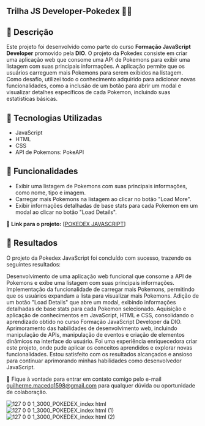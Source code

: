 ## Trilha JS Developer-Pokedex 🐉🐉

## 📜 Descrição

Este projeto foi desenvolvido como parte do curso **Formação JavaScript Developer** promovido pela **DIO**.
O projeto da Pokedex consiste em criar uma aplicação web que consome uma API de Pokemons para exibir uma listagem com suas principais informações. A aplicação permite que os usuários carreguem mais Pokemons para serem exibidos na listagem. Como desafio, utilizei todo o conhecimento adquirido para adicionar novas funcionalidades, como a inclusão de um botão para abrir um modal e visualizar detalhes específicos de cada Pokemon, incluindo suas estatísticas básicas.

## 🚀 Tecnologias Utilizadas

- JavaScript
- HTML
- CSS
- API de Pokemons: PokeAPI

## 🎯 Funcionalidades

- Exibir uma listagem de Pokemons com suas principais informações, como nome, tipo e imagem.
- Carregar mais Pokemons na listagem ao clicar no botão "Load More".
- Exibir informações detalhadas de base stats para cada Pokemon em um modal ao clicar no botão "Load Details".

**🔗 Link para o projeto:** [<a href="https://guilherme-dev15.github.io/trilha-js-developer-pokedex/" target="_blank">POKEDEX JAVASCRIPT</a>]

## 🎉 Resultados

O projeto da Pokedex JavaScript foi concluído com sucesso, trazendo os seguintes resultados:

Desenvolvimento de uma aplicação web funcional que consome a API de Pokemons e exibe uma listagem com suas principais informações.
Implementação da funcionalidade de carregar mais Pokemons, permitindo que os usuários expandam a lista para visualizar mais Pokemons.
Adição de um botão "Load Details" que abre um modal, exibindo informações detalhadas de base stats para cada Pokemon selecionado.
Aquisição e aplicação de conhecimentos em JavaScript, HTML e CSS, consolidando o aprendizado obtido no curso Formação JavaScript Developer da DIO.
Aprimoramento das habilidades de desenvolvimento web, incluindo manipulação de APIs, manipulação de eventos e criação de elementos dinâmicos na interface do usuário.
Foi uma experiência enriquecedora criar este projeto, onde pude aplicar os conceitos aprendidos e explorar novas funcionalidades. Estou satisfeito com os resultados alcançados e ansioso para continuar aprimorando minhas habilidades como desenvolvedor JavaScript.

📧 Fique à vontade para entrar em contato comigo pelo e-mail <guilherme.macedo1598@gmail.com> para qualquer dúvida ou oportunidade de colaboração.

![127 0 0 1_3000_POKEDEX_index html](https://github.com/Guilherme-dev15/trilha-js-developer-pokedex/assets/49658386/2167aaa3-0167-4f8e-ba70-e2752081c60e)
![127 0 0 1_3000_POKEDEX_index html (1)](https://github.com/Guilherme-dev15/trilha-js-developer-pokedex/assets/49658386/23d07cf8-c069-4e24-b473-ab60fe239622)
![127 0 0 1_3000_POKEDEX_index html (2)](https://github.com/Guilherme-dev15/trilha-js-developer-pokedex/assets/49658386/b058ea1b-8ac9-4c81-8b45-8916d4f1c385)
